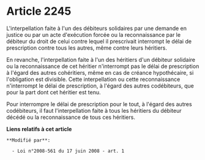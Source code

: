 # Article 2245

L'interpellation faite à l'un des débiteurs solidaires par une demande en justice ou par un acte d'exécution forcée ou la
reconnaissance par le débiteur du droit de celui contre lequel il prescrivait interrompt le délai de prescription contre tous
les autres, même contre leurs héritiers. 

En revanche, l'interpellation faite à l'un des héritiers d'un débiteur solidaire ou la reconnaissance de cet héritier
n'interrompt pas le délai de prescription à l'égard des autres cohéritiers, même en cas de créance hypothécaire, si
l'obligation est divisible. Cette interpellation ou cette reconnaissance n'interrompt le délai de prescription, à l'égard des
autres codébiteurs, que pour la part dont cet héritier est tenu. 

Pour interrompre le délai de prescription pour le tout, à l'égard des autres codébiteurs, il faut l'interpellation faite à
tous les héritiers du débiteur décédé ou la reconnaissance de tous ces héritiers.

**Liens relatifs à cet article**

	**Modifié par**:

	  - Loi n°2008-561 du 17 juin 2008 - art. 1
